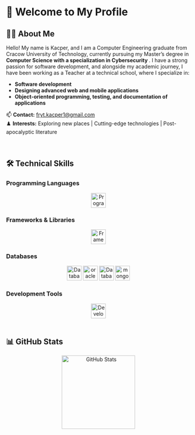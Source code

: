 # 👋 Welcome to My Profile

## 👨‍💻 About Me

Hello! My name is Kacper, and I am a Computer Engineering graduate from Cracow University of Technology, currently pursuing my Master’s degree in <strong>Computer Science with a specialization in Cybersecurity </strong>. I have a strong passion for software development, and alongside my academic journey, I have been working as a Teacher at a technical school, where I specialize in:

- **Software development**  
- **Designing advanced web and mobile applications**  
- **Object-oriented programming, testing, and documentation of applications**  

📫 **Contact:** fryt.kacper1@gmail.com  
♟️ **Interests:** Exploring new places | Cutting-edge technologies | Post-apocalyptic literature  

<img height="20"/>

## 🛠 Technical Skills

### **Programming Languages**
<div align="center">
  <img src="https://skillicons.dev/icons?i=html,css,js,ts,php,java,cpp,cs" height="40" alt="Programming Languages" />
</div>  

### **Frameworks & Libraries**
<div align="center">
  <img src="https://skillicons.dev/icons?i=react,angular,nextjs,tailwind" height="40" alt="Frameworks & Libraries" />
</div>  

### **Databases**
<div align="center">
  <img src="https://skillicons.dev/icons?i=mysql,sqlite" height="40" alt="Databases" />
  <img src="https://cdn.jsdelivr.net/gh/devicons/devicon/icons/oracle/oracle-original.svg" height="40" alt="oracle logo"  />
  <img src="https://skillicons.dev/icons?i=firebase" height="40" alt="Databases" />
  <img src="https://skillicons.dev/icons?i=mongodb" height="40" alt="mongodb logo"  />
</div>  

### **Development Tools**
<div align="center">
  <img src="https://skillicons.dev/icons?i=vscode,visualstudio,idea,androidstudio,github,git,docker" height="40" alt="Development Tools" />
</div>  

<img height="20"/>

## 📊 GitHub Stats

<div align="center">
  <img src="https://github-readme-stats.vercel.app/api/top-langs?username=Arax734&locale=en&hide_title=false&layout=compact&card_width=320&langs_count=6&theme=nord&hide_border=true&order=2&cache_seconds=60" height="200" alt="GitHub Stats" />
</div>
